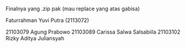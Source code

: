 Finalnya yang .zip pak (mau replace yang atas gabisa)

Faturrahman Yuvi Putra (2113072)

21103079 Agung Prabowo 
21103089 Carissa Salwa Salsabiila
21103102 Rizky Aditya Juliansyah

